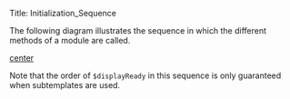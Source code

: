 Title: Initialization_Sequence


The following diagram illustrates the sequence in which the different methods of a module are called.

[center](Image:init_diagram.gif)

Note that the order of <code>$displayReady</code> in this sequence is only guaranteed when subtemplates are used.